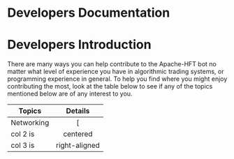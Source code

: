 # Developers Documentation


# Developers Introduction
  There are many ways you can help contribute to the Apache-HFT bot no matter what level of experience you have in algorithmic trading systems, or programming experience in general. To help you find where you might enjoy contributing the most, look at the table below to
see if any of the topics mentioned below are of any interest to you. 


| Topics   |   Details     |
|----------|:-------------:|
|Networking|  [ |
| col 2 is |    centered   |
| col 3 is | right-aligned |
